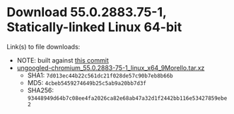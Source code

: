 # Download 55.0.2883.75-1, Statically-linked Linux 64-bit

Link(s) to file downloads:

* NOTE: built against [this commit](https://github.com/Eloston/ungoogled-chromium/commit/38183f5e6bc9d2111fac142bea9b7ad448f086a0)
* [ungoogled-chromium_55.0.2883-75-1_linux_x64_9Morello.tar.xz](https://github.com/Eloston/ungoogled-chromium/releases/download/55.0.2883.75-1/ungoogled-chromium_55.0.2883-75-1_linux_x64_9Morello.tar.xz)
    * SHA1: `7d013ec44b22c561dc21f028de57c90b7eb8b66b`
    * MD5: `4cbeb5459274649b25c5ab9a20bb7d3f`
    * SHA256: `93448949d64b7c08ee4fa2026ca82e68ab47a32d1f2442bb116e53427859ebe2`
